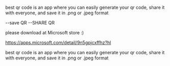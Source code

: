 best qr code is an app where you can easily generate your qr code, share it with everyone, and save it in .png or .jpeg format

--save QR
--SHARE QR

please download at Microsoft store :)

https://apps.microsoft.com/detail/9n5gpjcxffhz?hl

best qr code is an app where you can easily generate your qr code, share it with everyone, and save it in .png or .jpeg format
